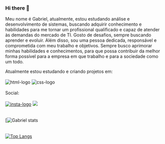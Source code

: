 ### Hi there 👋

Meu nome é Gabriel, atualmente, estou estudando análise e desenvolvimento de sistemas, buscando adquirir conhecimento e habilidades para me tornar um profissional qualificado e capaz de atender às demandas do mercado de TI. Gosto de desafios, sempre buscando aprender e evoluir. Além disso, sou uma pessoa dedicada, responsável e comprometida com meu trabalho e objetivos. Sempre busco aprimorar minhas habilidades e conhecimentos, para que possa contribuir da melhor forma possível para a empresa em que trabalho e para a sociedade como um todo.

Atualmente estou estudando e criando projetos em:
<br>
<br>
<img src="https://img.shields.io/badge/html5-%23E34F26.svg?style=for-the-badge&logo=html5&logoColor=white" alt="html-logo" />
 <img src="https://img.shields.io/badge/css3-%231572B6.svg?style=for-the-badge&logo=css3&logoColor=white" alt="css-logo"/>
<br>
<br>
Social:
<br>
<br>
<a href="https://www.instagram.com/biiiel_araujo/"><img src="https://img.shields.io/badge/Instagram-%23E4405F.svg?style=for-the-badge&logo=Instagram&logoColor=white" alt="insta-logo" /></a>
<a href="https://www.linkedin.com/in/gabriel-de-araujo-rodrigues-4201b7157/"><img src="https://img.shields.io/badge/linkedin-%230077B5.svg?style=for-the-badge&logo=linkedin&logoColor=white"></a>
<br>
<br>
<br>
[![Gabriel stats](https://github-readme-stats.vercel.app/api?username=biielaraujo&show_icons=true&theme=transparent)
<br>
<br>
<br>
[![Top Langs](https://github-readme-stats.vercel.app/api/top-langs/?username=biielaraujo)](https://github.com/anuraghazra/github-readme-stats)
